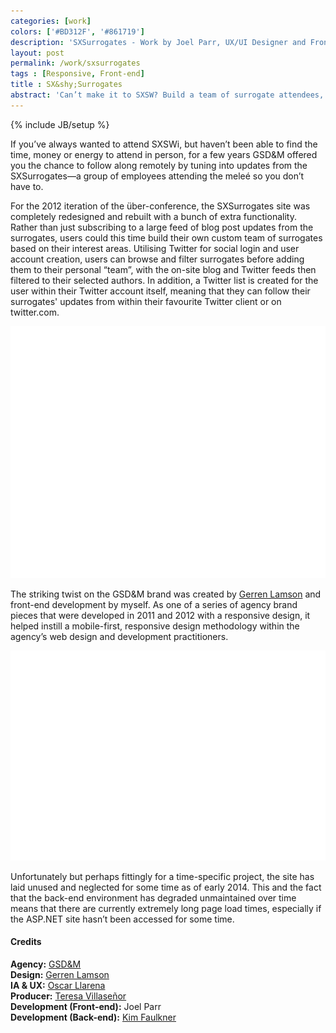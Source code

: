 ```yaml
---
categories: [work]
colors: ['#BD312F', '#861719']
description: 'SXSurrogates - Work by Joel Parr, UX/UI Designer and Front-end Developer in Austin, TX.'
layout: post
permalink: /work/sxsurrogates
tags : [Responsive, Front-end]
title : SX&shy;Surrogates
abstract: 'Can’t make it to SXSW? Build a team of surrogate attendees, powered by Twitter.'
---
```

{% include JB/setup %}

If you’ve always wanted to attend SXSWi, but haven’t been able to find the time, money or energy to attend in person, for a few years GSD&amp;M offered you the chance to follow along remotely by tuning into updates from the SXSurrogates—a group of employees attending the meleé so you don’t have to.

<div class="multi-col" markdown="1">
For the 2012 iteration of the über-conference, the SXSurrogates site was completely redesigned and rebuilt with a bunch of extra functionality. Rather than just subscribing to a large feed of blog post updates from the surrogates, users could this time build their own custom team of surrogates based on their interest areas. Utilising Twitter for social login and user account creation, users can browse and filter surrogates before adding them to their personal “team”, with the on-site blog and Twitter feeds then filtered to their selected authors. In addition, a Twitter list is created for the user within their Twitter account itself, meaning that they can follow their surrogates' updates from within their favourite Twitter client or on twitter.com. 
</div>

<img alt="Screenshot of sxsurrogates.com on large screen and tablet" class="ll" 
	src="/assets/img/work/ss-monitor-ph.png" data-src="/assets/img/work/sxsurrogates-ss-monitor.png" />

The striking twist on the GSD&amp;M brand was created by [Gerren Lamson](http://gerrenlamson.com) and front-end development by myself. As one of a series of agency brand pieces that were developed in 2011 and 2012 with a responsive design, it helped instill a mobile-first, responsive design methodology within the agency’s web design and development practitioners.

<img alt="Screenshot of sxsurrogates.com on mobile devices" class="ll" 
	src="/assets/img/work/ss-mobile-ph.png" data-src="/assets/img/work/sxsurrogates-ss-mobile.png" />

Unfortunately but perhaps fittingly for a time-specific project, the site has laid unused and neglected for some time as of early 2014. This and the fact that the back-end environment has degraded unmaintained over time means that there are currently extremely long page load times, especially if the ASP.NET site hasn’t been accessed for some time.

#### Credits
**Agency:** [GSD&amp;M](http://www.gsdm.com/)  
**Design:** [Gerren Lamson](http://gerrenlamson.com)  
**IA &amp; UX:** [Oscar Llarena](https://twitter.com/softwaremono)  
**Producer:** [Teresa Villaseñor](http://www.linkedin.com/pub/teresa-villasenor/4/9a4/a54)  
**Development (Front-end):** Joel Parr  
**Development (Back-end):** [Kim Faulkner](http://www.linkedin.com/in/kimberlyfaulkner)
